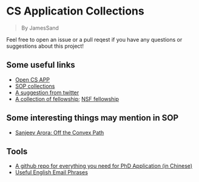 # CS Application Collections
> By JamesSand

Feel free to open an issue or a pull reqest if you have any questions or suggestions about this project!

## Some useful links
- [Open CS APP](https://opencs.app/)
- [SOP collections](https://cs-sop.notion.site)
- [A suggestion from twitter](https://x.com/Robertljg/status/1812298334587245012)
- [A collection of fellowship](https://github.com/chinasatokolo/csGraduateFellowships); [NSF fellowship](https://new.nsf.gov/cise/graduate-fellowships)


## Some interesting things may mention in SOP
- [Sanjeev Arora: Off the Convex Path](https://www.offconvex.org/about/)


## Tools
- [A github repo for everything you need for PhD Application (in Chinese)](https://github.com/zhanglj37/Tutorial-on-PhD-Application)
- [Useful English Email Phrases](https://www.youtube.com/watch?v=c8yvN5oOKHY)

